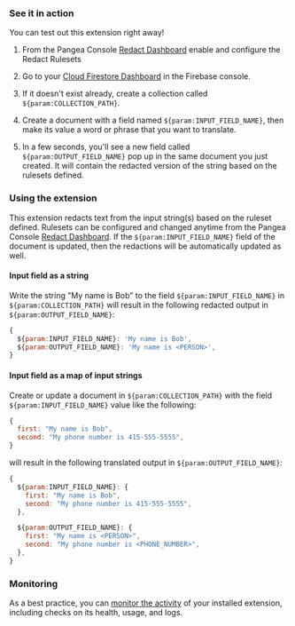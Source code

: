 ### See it in action

You can test out this extension right away!

1.  From the Pangea Console [Redact Dashboard][] enable and configure the Redact Rulesets

2.  Go to your [Cloud Firestore Dashboard](https://console.firebase.google.com/project/${param:PROJECT_ID}/firestore/data) in the Firebase console.

3.  If it doesn't exist already, create a collection called `${param:COLLECTION_PATH}`.

4.  Create a document with a field named `${param:INPUT_FIELD_NAME}`, then make its value a word or phrase that you want to translate.

5.  In a few seconds, you'll see a new field called `${param:OUTPUT_FIELD_NAME}` pop up in the same document you just created. It will contain the redacted version of the string based on the rulesets defined.

### Using the extension

This extension redacts text from the input string(s) based on the ruleset defined. Rulesets can be configured and changed anytime from the Pangea Console [Redact Dashboard][]. If the `${param:INPUT_FIELD_NAME}` field of the document is updated, then the redactions will be automatically updated as well.

#### Input field as a string

Write the string "My name is Bob" to the field `${param:INPUT_FIELD_NAME}` in `${param:COLLECTION_PATH}` will result in the following redacted output in `${param:OUTPUT_FIELD_NAME}`:

```js
{
  ${param:INPUT_FIELD_NAME}: 'My name is Bob',
  ${param:OUTPUT_FIELD_NAME}: 'My name is <PERSON>',
}
```

#### Input field as a map of input strings

Create or update a document in `${param:COLLECTION_PATH}` with the field `${param:INPUT_FIELD_NAME}` value like the following:

```js
{
  first: "My name is Bob",
  second: "My phone number is 415-555-5555",
}
```

will result in the following translated output in `${param:OUTPUT_FIELD_NAME}`:

```js
{
  ${param:INPUT_FIELD_NAME}: {
    first: "My name is Bob",
    second: "My phone number is 415-555-5555",
  },

  ${param:OUTPUT_FIELD_NAME}: {
    first: "My name is <PERSON>",
    second: "My phone number is <PHONE_NUMBER>",
  },
}
```

### Monitoring

As a best practice, you can [monitor the activity](https://firebase.google.com/docs/extensions/manage-installed-extensions#monitor) of your installed extension, including checks on its health, usage, and logs.

[Redact Dashboard]: https://console.pangea.cloud/service/redact?utm_medium=marketplace&utm_source=firebase&utm_campaign=firebase-extension-redact
